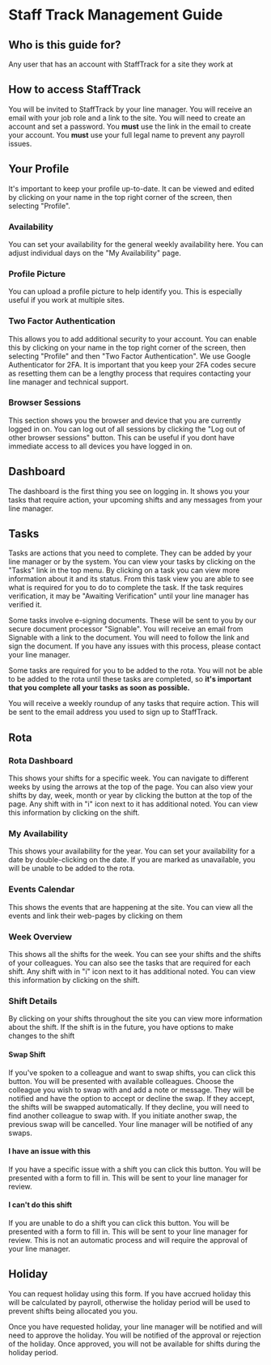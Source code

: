 # Staff Track Management Guide

## Who is this guide for?

Any user that has an account with StaffTrack for a site they work at

## How to access StaffTrack

You will be invited to StaffTrack by your line manager. You will receive an email with your job role and a link to the
site. You will need to create an account and set a password. You **must** use the link in the email to create your
account. You **must** use your full legal name to prevent any payroll issues.

## Your Profile

It's important to keep your profile up-to-date. It can be viewed and edited by clicking on your name in the top right
corner of the screen, then selecting "Profile".

### Availability
You can set your availability for the general weekly availability here. You can adjust individual days on the "My Availability" page.

### Profile Picture
You can upload a profile picture to help identify you. This is especially useful if you work at multiple sites.

### Two Factor Authentication

This allows you to add additional security to your account. You can enable this by clicking on your name in the top
right corner of the screen, then selecting "Profile" and then "Two Factor Authentication". We use Google Authenticator for 2FA. It is important that you keep your 2FA codes secure as resetting them can be a lengthy process that requires contacting your line manager and technical support.

### Browser Sessions
This section shows you the browser and device that you are currently logged in on. You can log out of all sessions by clicking the "Log out of other browser sessions" button. This can be useful if you dont have immediate access to all devices you have logged in on.

## Dashboard
The dashboard is the first thing you see on logging in. It shows you your tasks that require action, your upcoming shifts and any messages from your line manager.

## Tasks
Tasks are actions that you need to complete. They can be added by your line manager or by the system. You can view your tasks by clicking on the "Tasks" link in the top menu. By clicking on a task you can view more information about it and its status. From this task view you are able to see what is required for you to do to complete the task. If the task requires verification, it may be "Awaiting Verification" until your line manager has verified it.

Some tasks involve e-signing documents. These will be sent to you by our secure document processor "Signable". You will receive an email from Signable with a link to the document. You will need to follow the link and sign the document. If you have any issues with this process, please contact your line manager.

Some tasks are required for you to be added to the rota. You will not be able to be added to the rota until these tasks are completed, so **it's important that you complete all your tasks as soon as possible.**

You will receive a weekly roundup of any tasks that require action. This will be sent to the email address you used to sign up to StaffTrack.


## Rota

### Rota Dashboard
This shows your shifts for a specific week. You can navigate to different weeks by using the arrows at the top of the page. You can also view your shifts by day, week, month or year by clicking the button at the top of the page. Any shift with in "i" icon next to it has additional noted. You can view this information by clicking on the shift.

### My Availability
This shows your availability for the year. You can set your availability for a date by double-clicking on the date. If you are marked as unavailable, you will be unable to be added to the rota.

### Events Calendar
This shows the events that are happening at the site. You can view all the events and link their web-pages by clicking on them

### Week Overview
This shows all the shifts for the week. You can see your shifts and the shifts of your colleagues. You can also see the tasks that are required for each shift. Any shift with in "i" icon next to it has additional noted. You can view this information by clicking on the shift.

### Shift Details
By clicking on your shifts throughout the site you can view more information about the shift. If the shift is in the future, you have options to make changes to the shift

#### Swap Shift
If you've spoken to a colleague and want to swap shifts, you can click this button. You will be presented with available colleagues. Choose the colleague you wish to swap with and add a note or message. They will be notified and have the option to accept or decline the swap. If they accept, the shifts will be swapped automatically. If they decline, you will need to find another colleague to swap with. If you initiate another swap, the previous swap will be cancelled. Your line manager will be notified of any swaps.

#### I have an issue with this 
If you have a specific issue with a shift you can click this button. You will be presented with a form to fill in. This will be sent to your line manager for review.

#### I can't do this shift
If you are unable to do a shift you can click this button. You will be presented with a form to fill in. This will be sent to your line manager for review. This is not an automatic process and will require the approval of your line manager.

## Holiday
You can request holiday using this form. If you have accrued holiday this will be calculated by payroll, otherwise the holiday period will be used to prevent shifts being allocated you you.

Once you have requested holiday, your line manager will be notified and will need to approve the holiday. You will be notified of the approval or rejection of the holiday. Once approved, you will not be available for shifts during the holiday period.

